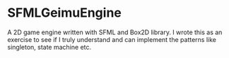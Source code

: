 # SFMLGeimuEngine

A 2D game engine written with SFML and Box2D library. I wrote this as an exercise to see if I truly understand and can implement the patterns like singleton, state machine etc.
